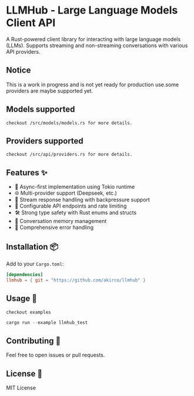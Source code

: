 # LLMHub - Large Language Models Client API

A Rust-powered client library for interacting with large language models (LLMs). Supports streaming and non-streaming conversations with various API providers.

## Notice

This is a work in progress and is not yet ready for production use.some providers are maybe supported yet.

## Models supported

`checkout /src/models/models.rs for more details.`

## Providers supported

`checkout /src/api/providers.rs for more details.`


## Features ✨

- 🚀 Async-first implementation using Tokio runtime
- 🌐 Multi-provider support (Deepseek, etc.)
- 📡 Stream response handling with backpressure support
- 🔧 Configurable API endpoints and rate limiting
- 🛠️ Strong type safety with Rust enums and structs
- 🧠 Conversation memory management
- 🚦 Comprehensive error handling

## Installation 📦

Add to your `Cargo.toml`:

```toml
[dependencies]
llmhub = { git = "https://github.com/akirco/llmhub" }
```

## Usage 🚀

`checkout examples`

```rust
cargo run --example llmhub_test
```

## Contributing 🤝

Feel free to open issues or pull requests.

## License 📄

MIT License